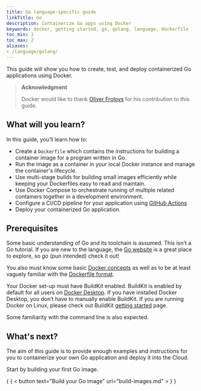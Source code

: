 ```yaml
---
title: Go language-specific guide
linkTitle: Go
description: Containerize Go apps using Docker
keywords: docker, getting started, go, golang, language, dockerfile
toc_min: 1
toc_max: 2
aliases:
- /language/golang/
---
```


This guide will show you how to create, test, and deploy containerized Go applications using Docker.

> **Acknowledgment**
>
> Docker would like to thank [Oliver Frolovs](https://www.linkedin.com/in/ofr/) for his contribution to this guide.

## What will you learn?

In this guide, you’ll learn how to:

* Create a `Dockerfile` which contains the instructions for building a container image for a program written in Go.
* Run the image as a container in your local Docker instance and manage the container's lifecycle.
* Use multi-stage builds for building small images efficiently while keeping your Dockerfiles easy to read and maintain.
* Use Docker Compose to orchestrate running of multiple related containers together in a development environment.
* Configure a CI/CD pipeline for your application using [GitHub Actions](https://docs.github.com/en/actions)
* Deploy your containerized Go application.

## Prerequisites

Some basic understanding of Go and its toolchain is assumed. This isn't a Go tutorial. If you are new to the language,
the [Go website](https://golang.org/) is a great place to explore,
so *go* (pun intended) check it out!

You also must know some basic [Docker concepts](../../../comecando/conceitos-do-docker/o-basico/o-que-e-um-container.md) as well as to
be at least vaguely familiar with the [Dockerfile format](../../../manuals/build/concepts/dockerfile.md).

Your Docker set-up must have BuildKit enabled. BuildKit is enabled by default for all users on [Docker Desktop](../../../manuals/desktop/index.md).
If you have installed Docker Desktop, you don’t have to manually enable BuildKit. If you are running Docker on Linux,
please check out BuildKit [getting started](../../../manuals/build/buildkit/index.md#getting-started) page.

Some familiarity with the command line is also expected.

## What's next?

The aim of this guide is to provide enough examples and instructions for you to containerize your own Go application and deploy it into the Cloud.

Start by building your first Go image.

{ { < button text="Build your Go image" url="build-images.md" > } }
